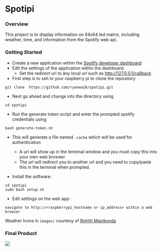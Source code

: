 # Spotipi
### Overview
This project is to display information on 64x64 led matrix, including weather, time, and information from the Spotify web api.
### Getting Started
* Create a new application within the [Spotify developer dashboard](https://developer.spotify.com/dashboard/applications) <br />
* Edit the settings of the application within the dashboard.
    * Set the redirect uri to any local url such as http://127.0.0.1/callback
* First step is to ssh to your raspberry pi to clone the repository
```
git clone  https://github.com/ryanwa18/spotipi.git
```
* Next go ahead and change into the directory using 
```
cd spotipi
```
* Run the generate token script and enter the prompted spotify credentials using
```
bash generate-token.sh
```
* This will generate a file named `.cache` which will be used for authentication
    * A url will show up in the terminal window and you must copy this into your own web broswer
    * The url will redirect you to another url and you need to copy/paste this in the terminal when prompted.
   
* Install the software: <br />
```
cd spotipi
sudo bash setup.sh
```
* Edit settings on the web app: <br />
```
navigate to http://<raspberrypi_hostname or ip_address> within a web browser
```
Weather Icons in `images/` courtesy of [Rohith Manikonda](https://github.com/rohithm8)

### Final Product
![](https://i.redd.it/8s1cxqo5jfk51.jpg)
